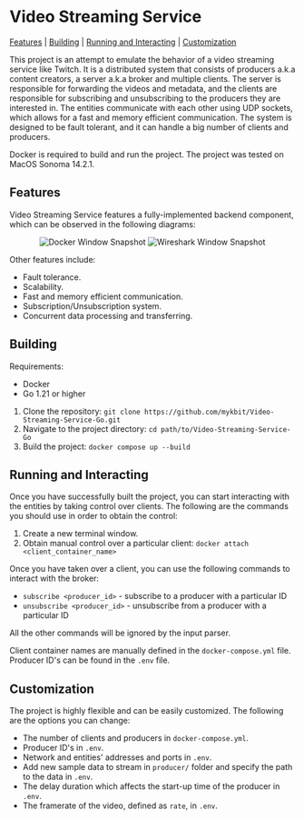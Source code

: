 # Video Streaming Service
[Features](#features) | [Building](#building) | [Running and Interacting](#running-and-interacting) | [Customization](#customization)

This project is an attempt to emulate the behavior of a video streaming service like Twitch. It is a distributed system that consists of producers a.k.a content creators, a server a.k.a broker and multiple clients. The server is responsible for forwarding the videos and metadata, and the clients are responsible for subscribing and unsubscribing to the producers they are interested in. The entities communicate with each other using UDP sockets, which allows for a fast and memory efficient communication. The system is designed to be fault tolerant, and it can handle a big number of clients and producers.

Docker is required to build and run the project. The project was tested on MacOS Sonoma 14.2.1. 

## Features
Video Streaming Service features a fully-implemented backend component, which can be observed in the following diagrams:

<p align="center">
  <img src="https://github.com/mykbit/Video-Streaming-Service-Go/assets/96201443/f143f76c-0a4a-433a-9d6a-c19b0e961436" alt="Docker Window Snapshot">
  <img src="https://github.com/mykbit/Video-Streaming-Service-Go/assets/96201443/40cb040b-901a-4671-ab47-ada42146ed32" alt="Wireshark Window Snapshot">
</p>

Other features include:
- Fault tolerance.
- Scalability.
- Fast and memory efficient communication.
- Subscription/Unsubscription system.
- Concurrent data processing and transferring.

## Building
Requirements:
 - Docker
 - Go 1.21 or higher

1. Clone the repository: `git clone https://github.com/mykbit/Video-Streaming-Service-Go.git`
2. Navigate to the project directory: `cd path/to/Video-Streaming-Service-Go`
3. Build the project: `docker compose up --build`

## Running and Interacting
Once you have successfully built the project, you can start interacting with the entities by taking control over clients. The following are the commands you should use in order to obtain the control:
1. Create a new terminal window.
2. Obtain manual control over a particular client: `docker attach <client_container_name>`

Once you have taken over a client, you can use the following commands to interact with the broker:
- `subscribe <producer_id>` - subscribe to a producer with a particular ID
- `unsubscribe <producer_id>` - unsubscribe from a producer with a particular ID

All the other commands will be ignored by the input parser.

Client container names are manually defined in the `docker-compose.yml` file. Producer ID's can be found in the `.env` file. 

## Customization
The project is highly flexible and can be easily customized. The following are the options you can change:
- The number of clients and producers in `docker-compose.yml`.
- Producer ID's in `.env`.
- Network and entities' addresses and ports in `.env`.
- Add new sample data to stream in `producer/` folder and specify the path to the data in `.env`.
- The delay duration which affects the start-up time of the producer in `.env`.
- The framerate of the video, defined as `rate`, in `.env`.
